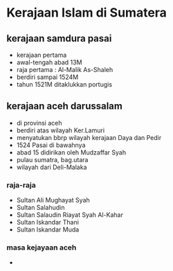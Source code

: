 # Kerajaan Islam di Sumatera

## kerajaan samdura pasai
- kerajaan pertama
- awal-tengah abad 13M
- raja pertama : Al-Malik As-Shaleh
- berdiri sampai 1524M
- tahun 1521M ditaklukkan portugis

## kerajaan aceh darussalam
- di provinsi aceh
- berdiri atas wilayah Ker.Lamuri
- menyatukan bbrp wilayah kerajaan Daya dan Pedir
- 1524 Pasai di bawahnya
- abad 15 didirikan oleh Mudzaffar Syah
- pulau sumatra, bag.utara
- wilayah dari Deli-Malaka
### raja-raja
- Sultan Ali Mughayat Syah
- Sultan Salahudin
- Sultan Salaudin Riayat Syah Al-Kahar
- Sultan Iskandar Thani
- Sultan Iskandar Muda 
### masa kejayaan aceh
- 
